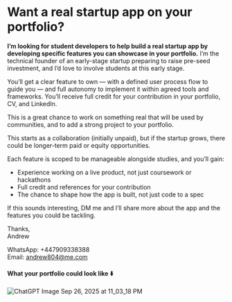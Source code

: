 # Want a real startup app on your portfolio?

**I’m looking for student developers to help build a real startup app by developing specific features you can showcase in your portfolio.** I’m the technical founder of an early-stage startup preparing to raise pre-seed investment, and I’d love to involve students at this early stage.

You’ll get a clear feature to own — with a defined user process flow to guide you — and full autonomy to implement it within agreed tools and frameworks. You’ll receive full credit for your contribution in your portfolio, CV, and LinkedIn.

This is a great chance to work on something real that will be used by communities, and to add a strong project to your portfolio.

This starts as a collaboration (initially unpaid), but if the startup grows, there could be longer-term paid or equity opportunities.

Each feature is scoped to be manageable alongside studies, and you’ll gain:
* Experience working on a live product, not just coursework or hackathons
* Full credit and references for your contribution
* The chance to shape how the app is built, not just code to a spec

If this sounds interesting, DM me and I’ll share more about the app and the features you could be tackling.

Thanks,   
Andrew

WhatsApp: +447909338388  
Email: andrew804@me.com


#### What your portfolio could look like ⬇️
<img style="max-width: 100%; height: auto; display: block; margin: 0 auto;" alt="ChatGPT Image Sep 26, 2025 at 11_03_18 PM" src="https://github.com/user-attachments/assets/3c895f09-2d37-45e4-a149-b98132e38906" />
